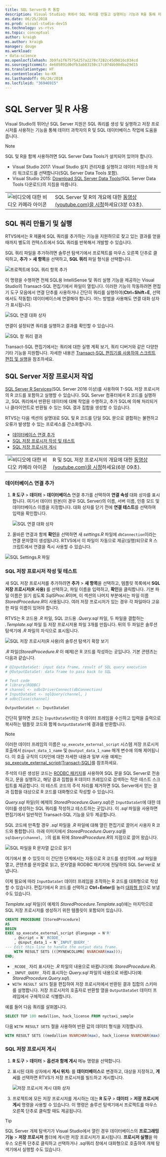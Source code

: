 ```yaml
---
title: SQL Server와 R 통합
description: Visual Studio는 R에서 SQL 쿼리를 만들고 실행하는 기능과 R을 통해 저장 프로시저를 사용하는 기능을 지원합니다.
ms.date: 06/25/2018
ms.prod: visual-studio-dev15
ms.technology: vs-rtvs
ms.topic: conceptual
author: kraigb
ms.author: kraigb
manager: douge
ms.workload:
- data-science
ms.openlocfilehash: 3b9fa1f675754257a2278c7282c45d9816c034cd
ms.sourcegitcommit: 4e605891d0dfb3ab83150c17c074bb98dba29d15
ms.translationtype: HT
ms.contentlocale: ko-KR
ms.lasthandoff: 06/26/2018
ms.locfileid: "36946915"
---
```

# <a name="work-with-sql-server-and-r"></a>SQL Server 및 R 사용

Visual Studio의 뛰어난 SQL Server 지원은 SQL 쿼리를 생성 및 실행하고 저장 프로시저를 사용하는 기능을 통해 데이터 과학자의 R 및 SQL 데이터베이스 작업에 도움을 줍니다.

> [!Note]
> SQL 및 R을 함께 사용하려면 SQL Server Data Tools가 설치되어 있어야 합니다.
> - Visual Studio 2017: Visual Studio 설치 관리자를 실행하고 데이터 저장소와 처리 워크로드를 선택합니다(SQL Server Data Tools 포함).
> - Visual Studio 2015: [Download SQL Server Data Tools](https://docs.microsoft.com/sql/ssdt/download-sql-server-data-tools-ssdt)(SQL Server Data Tools 다운로드)의 지침을 따릅니다.

|   |   |
|---|---|
| ![비디오에 대한 비디오 카메라 아이콘](../install/media/video-icon.png "비디오 보기") | SQL Server 및 R의 개요에 대한 [동영상(youtube.com)을 시청](https://www.youtube.com/watch?v=n4AYr0QIwdQ)하세요(3분 03초). |

## <a name="create-and-run-sql-queries"></a>SQL 쿼리 만들기 및 실행

RTVS에서는 R 제품에 SQL 쿼리를 추가하는 기능을 지원하므로 찾고 있는 결과를 얻을 때까지 별도의 컨텍스트에서 SQL 쿼리를 반복해서 개발할 수 있습니다.

SQL 쿼리 파일을 추가하려면 솔루션 탐색기에서 프로젝트를 마우스 오른쪽 단추로 클릭하고, **추가** > **새 항목**을 선택하고, **SQL 쿼리** 파일 형식을 선택합니다.

![프로젝트에 SQL 쿼리 항목 추가](media/sql-add-item.png)

이 명령을 수행하면 전체 SQL용 IntelliSense 및 쿼리 실행 기능을 제공하는 Visual Studio의 Transact-SQL 편집기에서 파일이 열립니다. 이러한 기능이 작동하려면 편집기 도구 모음에서 연결 단추를 사용하거나 간단히 쿼리를 실행하여(**Ctrl**+**Shift**+**E**, 선택에서도 작동함) 데이터베이스에 연결해야 합니다. 어느 방법을 사용해도 연결 대화 상자가 표시됩니다.

![SQL 연결 대화 상자](media/sql-connection-dialog.png)

연결이 설정되면 쿼리를 실행하고 결과를 확인할 수 있습니다.

![SQL 창 쿼리 결과](media/sql-query-results.png)

Transact-SQL 편집기에서는 쿼리에 대한 실행 계획 보기, 쿼리 디버거와 같은 다양한 기타 기능을 지원합니다.
자세한 내용은 [Transact-SQL 편집기를 사용하여 스크립트 편집 및 실행](https://msdn.microsoft.com/library/hh272706.aspx)을 참조하세요.

## <a name="work-with-sql-server-stored-procedures"></a>SQL Server 저장 프로시저 작업

[SQL Server R Services](https://docs.microsoft.com/sql/advanced-analytics/r/sql-server-r-services)(SQL Server 2016 이상)를 사용하여 T-SQL 저장 프로시저의 R 코드를 포함하고 실행할 수 있습니다. SQL Server 컴퓨터에서 R 코드를 실행하고, SQL 쿼리에서 반환된 데이터에 대해 작업을 수행하고, 추가 SQL에 의해 처리되거나 클라이언트로 반환될 수 있는 SQL 결과 집합을 생성할 수 있습니다.

RTVS는 다음 섹션의 설명대로 SQL 및 R 코드를 단일 SQL 문으로 결합하는 불편하고 오류가 발생할 수 있는 프로세스를 간소화합니다.

- [데이터베이스 연결 추가](#add-a-database-connection)
- [SQL 저장 프로시저 작성 및 테스트](#write-and-test-a-sql-stored-procedure)
- [SQL 저장 프로시저 게시](#publish-a-sql-stored-procedure)

|   |   |
|---|---|
| ![비디오에 대한 비디오 카메라 아이콘](../install/media/video-icon.png "비디오 보기") | R 및 SQL 저장 프로시저의 개요에 대한 [동영상(youtube.com)을 시청](https://www.youtube.com/watch?v=dFKIT2OitWQ)하세요(6분 09초). |

### <a name="add-a-database-connection"></a>데이터베이스 연결 추가

1. **R 도구** > **데이터** > **데이터베이스** 연결 추가를 선택하여 **연결 속성** 대화 상자를 표시합니다. 여기서 데이터 원본(이 경우 SQL Server)의 이름, 서버 이름, 인증 모드 및 데이터베이스 이름을 지정합니다. 대화 상자를 닫기 전에 **연결 테스트**를 선택하여 입력을 확인합니다.

    ![SQL 연결 대화 상자](media/sql-connection-string-dialog.png)

1. 올바른 연결과 함께 **확인**을 선택하면 새 *settings.R* 파일에 `dbConnection`이라는 연결 문자열이 생성됩니다. RTVS에서 이 파일이 자동으로 제공(실행)되므로 R 스크립트에서 연결을 즉시 사용할 수 있습니다.

![SQL Settings.R 파일](media/sql-settings-dot-r.png)

### <a name="write-and-test-a-sql-stored-procedure"></a>SQL 저장 프로시저 작성 및 테스트

새 SQL 저장 프로시저를 추가하려면 **추가** > **새 항목**을 선택하고, 템플릿 목록에서 **SQL 저장 프로시저(R 사용)** 를 선택하고, 파일 이름을 입력하고, **확인**을 클릭합니다. 기본 파일 이름은 읽기 쉽도록 *SqlSProc.R*이며, 이 섹션의 나머지 부분에서는 파일 이름 *StoredProcedure.R*이 사용됩니다. 여러 저장 프로시저가 있는 경우 각 파일마다 고유한 파일 이름이 있어야 합니다.

RTVS는 R 코드용 *.R* 파일, SQL 코드용 *.Query.sql* 파일, 두 파일을 결합하는 *.Template.sql* 파일 등 저장 프로시저용 파일 3개를 만듭니다. 뒤의 두 파일은 솔루션 탐색기에 *.R* 파일의 자식으로 표시됩니다.

![SQL 저장 프로시저(R 사용)의 솔루션 탐색기 확장 보기](media/sql-solution-explorer-expanded.png)

*.R* 파일(*StoredProcedure.R* 이 예제)은 R 코드를 작성하는 곳입니다. 기본 콘텐츠는 다음과 같습니다.

```R
# @InputDataSet: input data frame, result of SQL query execution
# @OutputDataSet: data frame to pass back to SQL

# Test code
# library(RODBC)
# channel <- odbcDriverConnect(dbConnection)
# InputDataSet <- sqlQuery(channel, )
# odbcClose(channel)

OutputDataSet <- InputDataSet
```

간단히 말하면 코드는 `InputDataSet`라는 R 데이터 프레임을 수신하고 입력을 출력으로 복사하는 템플릿 코드와 함께 `OutputDataSet`에 결과를 반환합니다.

> [!Note]
> 이러한 데이터 프레임의 이름은 `sp_execute_external_script` 시스템 저장 프로시저 호출에서 `@input_data_1_name` 및 `@output_data_1_name` 매개 변수에 의해 제어됩니다. 이 호출 규칙의 디자인에 대한 자세한 내용과 일부 사용 예제는 [sp_execute_external_script(Transact-SQL)](https://docs.microsoft.com/sql/relational-databases/system-stored-procedures/sp-execute-external-script-transact-sql)를 참조하세요.

주석의 다른 생성된 코드는 [RODBC 패키지](https://cran.r-project.org/web/packages/RODBC/index.html)를 사용하여 SQL 문을 SQL Server로 전송하고, 문을 실행하고, 해당 결과 집합을 R 데이터 프레임으로 검색하는 작은 테스트 스크립트를 제공합니다. 이 테스트 코드의 주석 처리를 제거하면 SQL Server에서 얻는 결과 집합을 대상으로 R 코드를 대화형으로 작성할 수 있습니다.

*Query.sql* 파일(이 예제의 *StoredProcedure.Query.sql*)은 `InputDataSet`에 대한 데이터를 생성하는 SQL 쿼리를 작성하고 테스트하는 곳입니다. 이 *.sql* 파일을 사용하면 편집기에서 일반적인 Transact-SQL 기능을 모두 제공합니다.

SQL 코드에 만족할 경우 *.sql* 파일을 *.R* 파일에 대해 열린 편집기로 끌어서 사용자 R 코드와 통합합니다. 아래 이미지에서 *StoredProcedure.Query.sql*을 `sqlQuery(channel, )`의 쉼표 뒤에 *StoredProcedure.R*의 지점으로 끌어 왔습니다.

![SQL 파일을 R 문자열 값으로 읽기](media/sql-reference-sql-file-from-r.png)

여기에서 볼 수 있듯이 이 간단한 단계에서는 자동으로 R 코드를 생성하여 *.sql* 파일을 열고, 콘텐츠를 문자열로 읽고, 문자열을 RODBC 패키지에 전달하여 SQL Server로 보냅니다.

이제 필요에 따라 `InputDataSet` 데이터 프레임을 조작하는 R 코드를 대화형으로 작성할 수 있습니다. 편집기에서 R 코드를 선택하고 **Ctrl**+**Enter**를 눌러 [대화형 창](interactive-repl-for-r-in-visual-studio.md)으로 보낼 수도 있습니다.

*Template.sql* 파일(이 예제의 *StoredProcedure.Template.sql*)에는 마지막으로 SQL 저장 프로시저를 생성하기 위한 템플릿이 포함되어 있습니다.

```sql
CREATE PROCEDURE [StoredProcedure]
AS
BEGIN
EXEC sp_execute_external_script @language = N'R'
    , @script = N'_RCODE_'
    , @input_data_1 = N'_INPUT_QUERY_'
--- Edit this line to handle the output data frame.
    WITH RESULT SETS (([MYNEWCOLUMN] NVARCHAR(max)));
END;
```

- `_RCODE_` 자리 표시자는 *.R* 파일의 내용으로 바뀝니다(예: *StoredProcedure.R*).
- `_INPUT_QUERY_` 자리 표시자는 *Query.sql* 파일의 내용으로 바뀝니다(예: *StoredProcedure.Query.sql*).
- `WITH RESULT SETS` 절을 편집하여 저장 프로시저에서 반환된 결과 집합의 스키마를 설명합니다. 저장 프로시저의 호출자로 반환할 열을 `OutputDataSet` 데이터 프레임에서 구체적으로 식별합니다.

예를 들어 다음 쿼리를 살펴봅니다.

```sql
SELECT TOP 100 medallion, hack_license FROM nyctaxi_sample
```

다음 `WITH RESULT SETS` 절을 사용하여 반환 값의 데이터 형식을 지정합니다.

```sql
WITH RESULT SETS ((medallion NVARCHAR(max), hack_license NVARCHAR(max)));
```

### <a name="publish-a-sql-stored-procedure"></a>SQL 저장 프로시저 게시

1. **R 도구** > **데이터** > **옵션과 함께 게시** 메뉴 명령을 선택합니다.
1. 표시된 대화 상자에서 **게시 위치:** 를 **데이터베이스**로 변경하고, 대상을 지정하고, **게시**를 선택하면 RTVS가 저장 프로시저를 빌드하고 게시합니다.

    ![저장 프로시저 게시 대화 상자](media/sql-publish-with-options.png)

1. 프로젝트에 모든 저장 프로시저를 게시하는 데는 **R 도구** > **데이터** > **저장 프로시저 게시** 명령을 사용할 수 있습니다. 이 명령은 솔루션 탐색기에서 프로젝트를 마우스 오른쪽 단추로 클릭할 때도 제공됩니다.

> [!Tip]
> SQL Server 개체 탐색기가 Visual Studio에서 열린 경우 데이터베이스의 **프로그래밍 기능** > **저장 프로시저** 폴더에 게시한 저장 프로시저가 표시됩니다. **프로시저 실행**을 마우스 오른쪽 단추로 클릭하고 선택하거나 *.sql*쿼리 창에서 대화형으로 호출하여 개체 탐색기에서 실행할 수도 있습니다.

